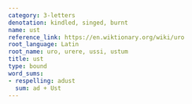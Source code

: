```yaml
---
category: 3-letters
denotation: kindled, singed, burnt
name: ust
reference_link: https://en.wiktionary.org/wiki/uro
root_language: Latin
root_name: uro, urere, ussi, ustum
title: ust
type: bound
word_sums:
- respelling: adust
  sum: ad + Ust
---
```

